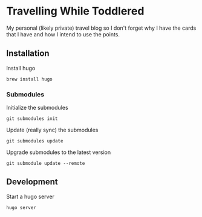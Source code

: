 # Travelling While Toddlered

My personal (likely private) travel blog so I don't forget why I have the cards that I have and how I intend to use the points.

## Installation

Install hugo

```
brew install hugo
```

### Submodules

Initialize the submodules

```
git submodules init
```

Update (really sync) the submodules

```
git submodules update
```

Upgrade submodules to the latest version

```
git submodule update --remote
```

## Development

Start a hugo server

```
hugo server
```
